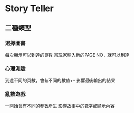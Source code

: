 # Story Teller

## 三種類型

### 選擇圖書

每次顯示可以到達的頁數
當玩家輸入新的PAGE NO，就可以到達

### 心理測驗

到達不同的頁數，會有不同的數值+-
影響最後輸出的結果

### 亂數遊戲

一開始會有不同的參數產生
影響故事中的數字或顯示內容
